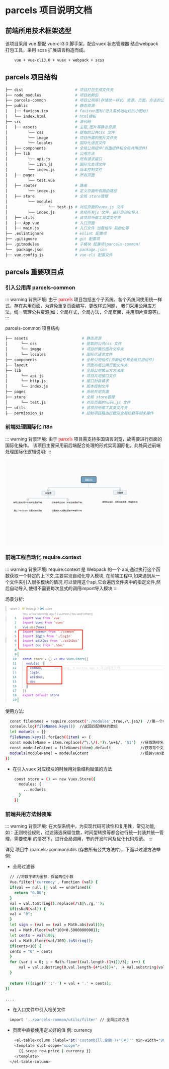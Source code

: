 # parcels 项目说明文档

## 前端所用技术框架选型
该项目采用 vue 搭配 vue-cli3.0 脚手架，配合vuex 状态管理器 结合webpack 打包工具，采用 scss 扩展语言构造而成。

```sh
    vue + vue-cli3.0 + vuex + webpack + scss
```

## parcels 项目结构
```sh
├── dist                       # 项目打包生成文件夹
├── node_modules               # 项目依赖包
├── parcels-common             # 项目公用库(存储统一样式、资源，页面，方法的公用仓库模块)
├── public                     # 静态资源           
│   │── favicon.ico            # favicon图标(进入系统地址栏的小图标)
│   └── index.html             # html模板
├── src                        # 源代码
│   ├── assets                 # 主题,图片等静态资源
│         └── css              # 提取的公共css 文件
│         └── image            # 项目所需的图片文件夹
│         └── locales          # 国际化语言文件
│   ├── components             # 全局公用组件(页面组件和全局共用组件)
│   ├── lib                    # 公用方法
│         └── api.js           # 所有请求接口
│         └── i18n.js          # 国际化处理文件
│         └── index.js         # 版本控制文件
│   ├── pages                  # 所有页面
│         └── test.vue          
│   ├── router                 # 路由
│         └── index.js         # 定义页面所有路由路径
│   ├── store                  # 全局 store管理
│         └── modules 
│                  └── test.js # 对应页面的vuex.js 文件
│         └── index.js         # 总控所有js 文件，进行自动化导入
│   ├── utils                  # 该项目所属工具类文件夹
│   ├── App.vue                # 入口页面
│   ├── main.js                # 入口文件 加载组件 初始化等
├── .eslintignore              # eslint 配置项
├── .gitignore                 # git 配置项
├── .gitmodules                # 子模块 配置项(parcels-common)
└──  package.json              # package.json
├── vue.config.js              # vue-cli 配置文件

```
## parcels 重要项目点
### 引入公用库 parcels-common
::: warning
  背景环境: 由于<font face="黑体" color= red  size= 3> parcels</font> 项目包括五个子系统，各个系统间使用统一样式，存在共用页面，为避免重复页面编写，更改样式问题，
  我们采用公用库方法，统一管理公共资源(如：全局样式，全局方法，全局页面，共用图片资源等)。
:::


parcels-common 项目结构

```sh
├── assets                        # 静态资源           
│      └── css                    # 提取的公共css 文件
│      └── image                  # 项目所需的图片文件夹
│      └── locales                # 国际化语言文件
├── components                    # 全局公用组件(页面组件和全局共用组件)
├── layout                        # 页面布局公用页面文件夹
├── lib                           # 全局公用第三方方法库
│      └── api.js                 # 项目共用接口文件
│      └── http.js                # 接口封装请求
│      └── index.js               # 版本控制文件
├── pages                         # 系统共用页面
├── store                         # 全局 store管理
│      └── test.js                # 对应页面的vuex.js 文件
├── utils                         # 该项目所属工具类文件夹 
├── permission.js                 # 控制项目路由拦截及全局拦截等相关操作              

```

### 前端处理国际化 i18n 

::: warning
  背景环境: 由于<font face="黑体" color= red  size= 3> parcels</font> 项目需支持多国语言浏览，故需要进行页面的国际化操作。
  该项目主要采用前后端配合处理的形式实现国际化。此处简述前端处理国际化逻辑说明:
:::

![solar](../../.vuepress/public/img/process.png)

### 前端工程自动化 require.context 

::: warning
  背景环境: require.context 是 Webpack 的一个 api,通过执行这个函数获取一个特定的上下文,主要实现自动化导入模块,
在前端工程中,如果遇到从一个文件夹引入很多模块的情况,可以使用这个api,它会遍历文件夹中的指定文件,然后自动导入,使得不需要每次显式的调用import导入模块
:::

场景分析:

![solar](../../.vuepress/public/img/context1.png)

使用方法:
```sh
  const fileNames = require.context('./modules',true,/\.js$/)  //第一个参数类型字符串(读取文件的路径)  第二个参数布尔类型(是否遍历文件的子目录), 第三个参数正则表达式(匹配文件的正则)
  console.log(fileNames.keys())  //返回匹配模块的数组
  let moduels = {}
  fileNames.keys().forEach((item) => {
  const moduleName = item.replace(/^\.\/(.*)\.\w+$/, '$1')  //获取路径名称
  const modeuleCotent = fileNames(item).default             //获取每个文件对象导出的内容
  moduels[moduleName] = modeuleCotent                       //组装vuex数据结构
})
```
- 在引入vuex 对应模块的时候用对象结构赋值的方法
```sh
    const store = () => new Vuex.Store({
      modules: {
        ...moduels
      }
    })
```

### 前端共用方法封装库

::: warning
  背景环境: 在大型系统中，为实现代码可读性和复用性，常见功能,如：正则校验规则，过滤筛选保留位数，时间型转换等都会进行统一封装并统一管理，需要使用
  的情况下，进行全局调用，节约开发时间及优化代码规范。
:::

详见 项目中 /parcels-common/utils (存放所有公共方法库)，下面以过滤方法举例:

- 全局过滤器
```sh
  // //将数字转为金额，保留两位小数
  Vue.filter('currency', function (val) {
  if(val == null || val == undefined){
    return "0.00";
  }
  val = val.toString().replace(/\$|\,/g,'');
  if(isNaN(val)) {
  val = "0";
  }
  let sign = (val == (val = Math.abs(val)));
  val = Math.floor(val*100+0.50000000001);
  let cents = val%100;
  val = Math.floor(val/100).toString();
  if(cents<10) {
  cents = "0" + cents
  }
  for (var i = 0; i < Math.floor((val.length-(1+i))/3); i++) {
      val = val.substring(0,val.length-(4*i+3))+',' + val.substring(val.length-(4*i+3));
  }

  return (((sign)?'':'-') + val + '.' + cents);
})

....  


```
- 在入口文件中引入相关文件
```sh
  import '../parcels-common/utils/filter' // 全局过滤方法
```
- 页面中直接使用定义好的值 例: currency
```sh
    <el-table-column :label="$t('custombill.金额')+'(￥)'" min-width="90">
    <template slot-scope="scope">
      {{ scope.row.price | currency }}
    </template>
  </el-table-column>
```